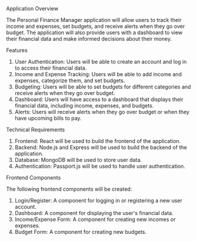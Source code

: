 Application Overview

The Personal Finance Manager application will allow users to track their income and expenses, set budgets, and receive alerts when they go over budget. The application will also provide users with a dashboard to view their financial data and make informed decisions about their money.

Features

1. User Authentication: Users will be able to create an account and log in to access their financial data.
2. Income and Expense Tracking: Users will be able to add income and expenses, categorize them, and set budgets.
3. Budgeting: Users will be able to set budgets for different categories and receive alerts when they go over budget.
4. Dashboard: Users will have access to a dashboard that displays their financial data, including income, expenses, and budgets.
5. Alerts: Users will receive alerts when they go over budget or when they have upcoming bills to pay.

Technical Requirements

1. Frontend: React will be used to build the frontend of the application.
2. Backend: Node.js and Express will be used to build the backend of the application.
3. Database: MongoDB will be used to store user data.
4. Authentication: Passport.js will be used to handle user authentication.

Frontend Components

The following frontend components will be created:

1. Login/Register: A component for logging in or registering a new user account.
2. Dashboard: A component for displaying the user's financial data.
3. Income/Expense Form: A component for creating new incomes or expenses.
4. Budget Form: A component for creating new budgets.


